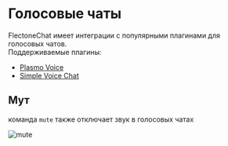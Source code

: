 # Голосовые чаты

FlectoneChat имеет интеграции с популярными плагинами для голосовых чатов.  
Поддерживаемые плагины:

- [Plasmo Voice](https://modrinth.com/plugin/plasmo-voice)
- [Simple Voice Chat](https://modrinth.com/plugin/simple-voice-chat/)

## Мут
команда `mute` также отключает звук в голосовых чатах

![mute](https://cdn.discordapp.com/attachments/1059552328224620596/1128498893865353286/mute.gif)

